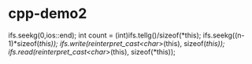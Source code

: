 # cpp-demo2
 ifs.seekg(0,ios::end);
 int count = (int)ifs.tellg()/sizeof(*this);
ifs.seekg((n-1)*sizeof(*this));
ifs.write(reinterpret_cast<char*>(this), sizeof(*this));
ifs.read(reinterpret_cast<char*>(this), sizeof(*this));
